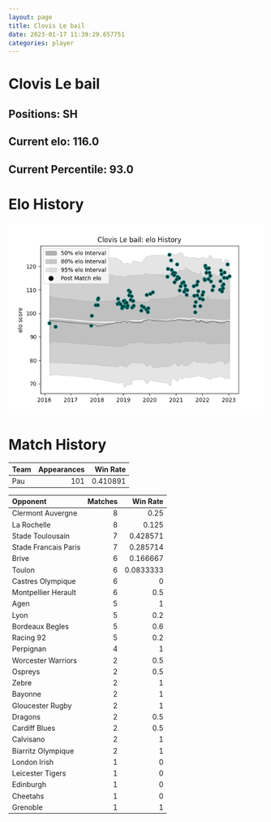```yaml
---  
layout: page  
title: Clovis Le bail  
date: 2023-01-17 11:39:29.657751  
categories: player  
---
```

# Clovis Le bail

## Positions: SH

## Current elo: 116.0

## Current Percentile: 93.0

# Elo History


![elo history](history_ClovisLebail.png)
# Match History


| Team   |   Appearances |   Win Rate |
|:-------|--------------:|-----------:|
| Pau    |           101 |   0.410891 |

| Opponent             |   Matches |   Win Rate |
|:---------------------|----------:|-----------:|
| Clermont Auvergne    |         8 |  0.25      |
| La Rochelle          |         8 |  0.125     |
| Stade Toulousain     |         7 |  0.428571  |
| Stade Francais Paris |         7 |  0.285714  |
| Brive                |         6 |  0.166667  |
| Toulon               |         6 |  0.0833333 |
| Castres Olympique    |         6 |  0         |
| Montpellier Herault  |         6 |  0.5       |
| Agen                 |         5 |  1         |
| Lyon                 |         5 |  0.2       |
| Bordeaux Begles      |         5 |  0.6       |
| Racing 92            |         5 |  0.2       |
| Perpignan            |         4 |  1         |
| Worcester Warriors   |         2 |  0.5       |
| Ospreys              |         2 |  0.5       |
| Zebre                |         2 |  1         |
| Bayonne              |         2 |  1         |
| Gloucester Rugby     |         2 |  1         |
| Dragons              |         2 |  0.5       |
| Cardiff Blues        |         2 |  0.5       |
| Calvisano            |         2 |  1         |
| Biarritz Olympique   |         2 |  1         |
| London Irish         |         1 |  0         |
| Leicester Tigers     |         1 |  0         |
| Edinburgh            |         1 |  0         |
| Cheetahs             |         1 |  0         |
| Grenoble             |         1 |  1         |